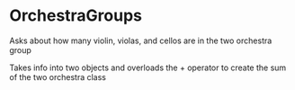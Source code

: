 # OrchestraGroups
Asks about how many violin, violas, and cellos are in the two orchestra group

Takes info into two objects and overloads the + operator to create the sum of the two orchestra class
